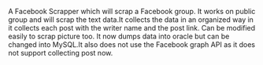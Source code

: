A Facebook Scrapper which will scrap a Facebook group. It works on public group and will scrap the text data.It collects the data in an organized way in it collects each post with the writer name and the post link. Can be modified easily to scrap picture too. It now dumps data into oracle but can be changed into MySQL.It also does not use the Facebook graph API as it does not support collecting post now.
